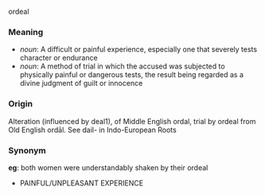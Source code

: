 ordeal
### Meaning
+ _noun_: A difficult or painful experience, especially one that severely tests character or endurance
+ _noun_: A method of trial in which the accused was subjected to physically painful or dangerous tests, the result being regarded as a divine judgment of guilt or innocence

### Origin

Alteration (influenced by deal1), of Middle English ordal, trial by ordeal from Old English ordāl. See dail- in Indo-European Roots

### Synonym

__eg__: both women were understandably shaken by their ordeal

+ PAINFUL/UNPLEASANT EXPERIENCE


